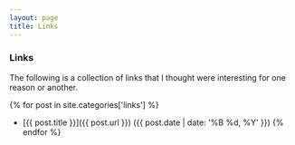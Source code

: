 ```yaml
---
layout: page
title: Links
---
```

### Links

The following is a collection of links that I thought were interesting
for one reason or another.

{% for post in site.categories['links'] %}
* [{{ post.title }}]({{ post.url }}) ({{ post.date | date: '%B %d, %Y' }}) {% endfor %}